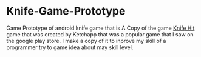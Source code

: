 # Knife-Game-Prototype
  Game Prototype of android knife game that is A Copy of the game [Knife Hit](https://play.google.com/store/apps/details?id=com.ketchapp.knifehit) game that was created by Ketchapp that was a popular game that I saw on the google play store. I make a copy of it to inprove my skill of a programmer try to game idea about may skill level.
